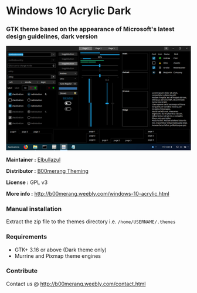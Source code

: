 # Windows 10 Acrylic Dark
### GTK theme based on the appearance of Microsoft's latest design guidelines, dark version

![acrylic-dark](https://github.com/B00merang-Project/gallery/raw/master/Windows%2010%20Acrylic%20Dark%20(3).png)

**Maintainer :** [Elbullazul](https://github.com/Elbullazul)

**Distributor :** [B00merang Theming](https://github.com/B00merang-Project)

**License :** GPL v3

**More info :** http://b00merang.weebly.com/windows-10-acrylic.html

### Manual installation

Extract the zip file to the themes directory i.e. `/home/USERNAME/.themes`

### Requirements

- GTK+ 3.16 or above (Dark theme only)
- Murrine and Pixmap theme engines

### Contribute

Contact us @ http://b00merang.weebly.com/contact.html
